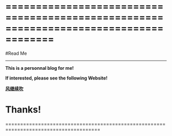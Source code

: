 ======================================================================================
======================================================================================
#Read Me
***
**This is a personnal blog for me!**

**If interested, please see the following Website!**

[**风继续吹**](http://fireflyxhj.github.io/blog/)

**Thanks!**
======================================================================================
======================================================================================
